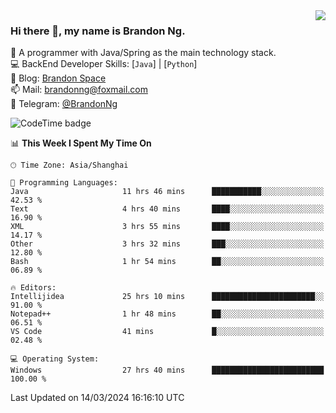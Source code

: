 <img  align="right" src="https://github-readme-stats-brandon0824.vercel.app/api/top-langs/?username=brandon0824&layout=compact">

### Hi there 👋, my name is Brandon Ng.

🌱 A programmer with Java/Spring as the main technology stack.  
💻 BackEnd Developer Skills: [`Java`] | [`Python`]  
📝 Blog: [Brandon Space](https://brandonng.tech)  
📫 Mail: brandonng@foxmail.com  
📰 Telegram: [@BrandonNg](https://t.me/BrandonNg24)  

![CodeTime badge](https://img.shields.io/endpoint?style=flat-square&url=https%3A%2F%2Fapi.codetime.dev%2Fshield%3Fid%3D128%26project%3D%26in%3D604800000)

<!--START_SECTION:waka-->
📊 **This Week I Spent My Time On** 

```text
🕑︎ Time Zone: Asia/Shanghai

💬 Programming Languages: 
Java                     11 hrs 46 mins      ███████████░░░░░░░░░░░░░░   42.53 % 
Text                     4 hrs 40 mins       ████░░░░░░░░░░░░░░░░░░░░░   16.90 % 
XML                      3 hrs 55 mins       ████░░░░░░░░░░░░░░░░░░░░░   14.17 % 
Other                    3 hrs 32 mins       ███░░░░░░░░░░░░░░░░░░░░░░   12.80 % 
Bash                     1 hr 54 mins        ██░░░░░░░░░░░░░░░░░░░░░░░   06.89 % 

🔥 Editors: 
Intellijidea             25 hrs 10 mins      ███████████████████████░░   91.00 % 
Notepad++                1 hr 48 mins        ██░░░░░░░░░░░░░░░░░░░░░░░   06.51 % 
VS Code                  41 mins             █░░░░░░░░░░░░░░░░░░░░░░░░   02.48 % 

💻 Operating System: 
Windows                  27 hrs 40 mins      █████████████████████████   100.00 % 
```


 Last Updated on 14/03/2024 16:16:10 UTC
<!--END_SECTION:waka-->
